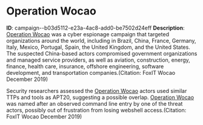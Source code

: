 # Operation Wocao

**ID**: campaign--b03d5112-e23a-4ac8-add0-be7502d24eff
**Description**: [Operation Wocao](https://attack.mitre.org/campaigns/C0014) was a cyber espionage campaign that targeted organizations around the world, including in Brazil, China, France, Germany, Italy, Mexico, Portugal, Spain, the United Kingdom, and the United States. The suspected China-based actors compromised government organizations and managed service providers, as well as aviation, construction, energy, finance, health care, insurance, offshore engineering, software development, and transportation companies.(Citation: FoxIT Wocao December 2019)

Security researchers assessed the [Operation Wocao](https://attack.mitre.org/campaigns/C0014) actors used similar TTPs and tools as APT20, suggesting a possible overlap. [Operation Wocao](https://attack.mitre.org/campaigns/C0014) was named after an observed command line entry by one of the threat actors, possibly out of frustration from losing webshell access.(Citation: FoxIT Wocao December 2019)

